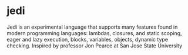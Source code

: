# jedi
Jedi is an experimental language that supports many features found in modern programming languages: lambdas, closures, and static scoping, eager and lazy execution, blocks, variables,  objects, dynamic type checking.
Inspired by professor Jon Pearce at San Jose State University
